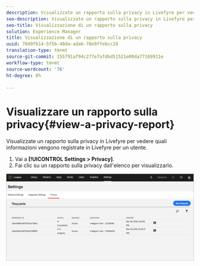 ```yaml
---
description: Visualizzate un rapporto sulla privacy in Livefyre per vedere quali informazioni vengono registrate in Livefyre per un utente.
seo-description: Visualizzate un rapporto sulla privacy in Livefyre per vedere quali informazioni vengono registrate in Livefyre per un utente.
seo-title: Visualizzazione di un rapporto sulla privacy
solution: Experience Manager
title: Visualizzazione di un rapporto sulla privacy
uuid: 70d9f614-5f5b-40da-ada6-78e9ffebcc28
translation-type: tm+mt
source-git-commit: 155791af94c277e7afdbd51521e00da77169911e
workflow-type: tm+mt
source-wordcount: '76'
ht-degree: 0%

---
```



# Visualizzare un rapporto sulla privacy{#view-a-privacy-report}

Visualizzate un rapporto sulla privacy in Livefyre per vedere quali informazioni vengono registrate in Livefyre per un utente.

1. Vai a **[!UICONTROL Settings > Privacy]**.
1. Fai clic su un rapporto sulla privacy dall&#39;elenco per visualizzarlo.

![](assets/privacypage5.png)

